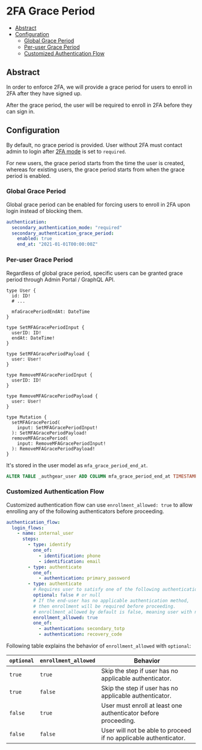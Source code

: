 # 2FA Grace Period

- [Abstract](#abstract)
- [Configuration](#configuration)
  - [Global Grace Period](#global-grace-period)
  - [Per-user Grace Period](#per-user-grace-period)
  - [Customized Authentication Flow](#customized-authentication-flow)

## Abstract

In order to enforce 2FA, we will provide a grace period for users to enroll in 2FA after they have signed up.

After the grace period, the user will be required to enroll in 2FA before they can sign in.

## Configuration

By default, no grace period is provided. User without 2FA must contact admin to login after [2FA mode](./user-model.md#secondary-authenticator) is set to `required`.

For new users, the grace period starts from the time the user is created, whereas for existing users, the grace period starts from when the grace period is enabled.

### Global Grace Period

Global grace period can be enabled for forcing users to enroll in 2FA upon login instead of blocking them.

```yaml
authentication:
  secondary_authentication_mode: "required"
  secondary_authentication_grace_period:
    enabled: true
    end_at: "2021-01-01T00:00:00Z"
```

### Per-user Grace Period

Regardless of global grace period, specific users can be granted grace period through Admin Portal / GraphQL API.

```gql
type User {
  id: ID!
  # ...

  mfaGracePeriodEndAt: DateTime
}

type SetMFAGracePeriodInput {
  userID: ID!
  endAt: DateTime!
}

type SetMFAGracePeriodPayload {
  user: User!
}

type RemoveMFAGracePeriodInput {
  userID: ID!
}

type RemoveMFAGracePeriodPayload {
  user: User!
}

type Mutation {
  setMFAGracePeriod(
    input: SetMFAGracePeriodInput!
  ): SetMFAGracePeriodPayload!
  removeMFAGracePeriod(
    input: RemoveMFAGracePeriodInput!
  ): RemoveMFAGracePeriodPayload!
}
```

It's stored in the user model as `mfa_grace_period_end_at`.

```sql
ALTER TABLE _authgear_user ADD COLUMN mfa_grace_period_end_at TIMESTAMP WITHOUT TIME ZONE;
```

### Customized Authentication Flow

Customized authentication flow can use `enrollment_allowed: true` to allow enrolling any of the following authenticators before proceeding.

```yaml
authentication_flow:
  login_flows:
    - name: internal_user
      steps:
        - type: identify
          one_of:
            - identification: phone
            - identification: email
        - type: authenticate
          one_of:
            - authentication: primary_password
        - type: authenticate
          # Requires user to satisfy one of the following authentication.
          optional: false # or null
          # If the end-user has no applicable authentication method,
          # then enrollment will be required before proceeding.
          # enrollment_allowed by default is false, meaning user with no applicable method beforehand will be blocked from proceeding.
          enrollment_allowed: true
          one_of:
            - authentication: secondary_totp
            - authentication: recovery_code
```

Following table explains the behavior of `enrollment_allowed` with `optional`:

| `optional` | `enrollment_allowed` | Behavior                                                         |
| ---------- | -------------------- | ---------------------------------------------------------------- |
| `true`     | `true`               | Skip the step if user has no applicable authenticator.           |
| `true`     | `false`              | Skip the step if user has no applicable authenticator.           |
| `false`    | `true`               | User must enroll at least one authenticator before proceeding.   |
| `false`    | `false`              | User will not be able to proceed if no applicable authenticator. |
